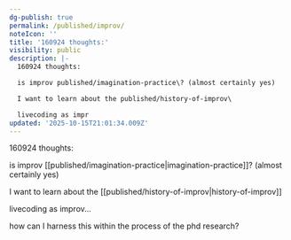 ```yaml
---
dg-publish: true
permalink: /published/improv/
noteIcon: ''
title: '160924 thoughts:'
visibility: public
description: |-
  160924 thoughts: 

  is improv published/imagination-practice\? (almost certainly yes)

  I want to learn about the published/history-of-improv\

  livecoding as impr
updated: '2025-10-15T21:01:34.009Z'
---
```


160924 thoughts: 

is improv [[published/imagination-practice\|imagination-practice]]? (almost certainly yes)

I want to learn about the [[published/history-of-improv\|history-of-improv]]

livecoding as improv...

how can I harness this within the process of the phd research?
